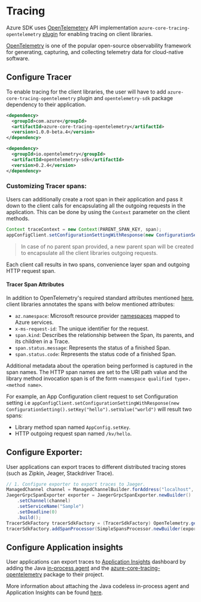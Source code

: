 # Tracing

Azure SDK uses [OpenTelemetery](https://opentelemetry.io/) API implementation `azure-core-tracing-opentelemetry` [plugin](https://github.com/Azure/azure-sdk-for-java/tree/master/sdk/core/azure-core-tracing-opentelemetry#azure-tracing-opentelemetry-client-library-for-java) for enabling tracing on client libraries.

[OpenTelemetry](https://opentelemetry.io/) is one of the popular open-source observability framework for generating, capturing, and collecting telemetry data for cloud-native software.

## Configure Tracer

To enable tracing for the client libraries, the user will have to add `azure-core-tracing-opentelemetry` plugin and `opentelemetry-sdk` package dependency to their application.

```xml
<dependency>
  <groupId>com.azure</groupId>
  <artifactId>azure-core-tracing-opentelemetry</artifactId>
  <version>1.0.0-beta.4</version>
</dependency>

<dependency>
  <groupId>io.opentelemetry</groupId>
  <artifactId>opentelemetry-sdk</artifactId>
  <version>0.2.4</version>
</dependency>
```

### Customizing Tracer spans:

Users can additionally create a root span in their application and pass it down to the client calls for encapsulating all the outgoing requests in the application. This can be done by using the `Context` parameter on the client methods.

```java
Context traceContext = new Context(PARENT_SPAN_KEY, span);
appConfigClient.setConfigurationSettingWithResponse(new ConfigurationSetting().setKey("hello").setValue("world"), true, traceContext);
```

>In case of no parent span provided, a new parent span will be created to encapsulate all the client libraries outgoing requests.

Each client call results in two spans, convenience layer span and outgoing HTTP request span.

#### Tracer Span Attributes

In addition to OpenTelemetry's required standard attributes mentioned [here](https://github.com/open-telemetry/opentelemetry-specification/blob/e9340d74f1ba0b651b3581d6bd5df6a92b772e18/semantic-conventions.md), client libraries annotates the spans with below mentioned attributes:

* `az.namespace`: Microsoft resource provider [namespaces](https://docs.microsoft.com/en-us/azure/azure-resource-manager/management/azure-services-resource-providers) mapped to Azure services.
* `x-ms-request-id`: The unique identifier for the request.
* `span.kind`: Describes the relationship between the Span, its parents, and its children in a Trace.
* `span.status.message`: Represents the status of a finished Span.
* `span.status.code`: Represents the status code of a finished Span.

Additional metadata about the operation being performed is captured in the span names. The HTTP span names are set to the URI path value and the library method invocation span is of the form `<namespace qualified type>.<method name>`.

For example, an App Configuration client request to set Configuration setting i.e `appConfigClient.setConfigurationSettingWithResponse(new ConfigurationSetting().setKey("hello").setValue("world")` will result two spans:

* Library method span named `AppConfig.setKey`.
* HTTP outgoing request span named `/kv/hello`.

## Configure Exporter:

User applications can export traces to different distributed tracing stores (such as Zipkin, Jeager, Stackdriver Trace).

```java
// 1. Configure exporter to export traces to Jaeger.
ManagedChannel channel = ManagedChannelBuilder.forAddress("localhost", 14250).usePlaintext().build();
JaegerGrpcSpanExporter exporter = JaegerGrpcSpanExporter.newBuilder()
    .setChannel(channel)
    .setServiceName("Sample")
    .setDeadline(0)
    .build();
TracerSdkFactory tracerSdkFactory = (TracerSdkFactory) OpenTelemetry.getTracerFactory();
tracerSdkFactory.addSpanProcessor(SimpleSpansProcessor.newBuilder(exporter).build());
```

## Configure Application insights

User applications can export traces to [Application Insights](https://docs.microsoft.com/en-us/azure/azure-monitor/app/app-insights-overview) dashboard by adding the Java [in-process agent](https://github.com/microsoft/ApplicationInsights-Java/releases/download/3.0.0-PREVIEW.5/applicationinsights-agent-3.0.0-PREVIEW.5.jar) and the [azure-core-tracing-opentelemetry](https://github.com/Azure/azure-sdk-for-java/tree/master/sdk/core/azure-core-tracing-opentelemetry#azure-tracing-opentelemetry-client-library-for-java) package to their project.

More information about attaching the Java codeless in-process agent and Application Insights can be found [here](https://docs.microsoft.com/en-us/azure/azure-monitor/app/java-in-process-agent).
